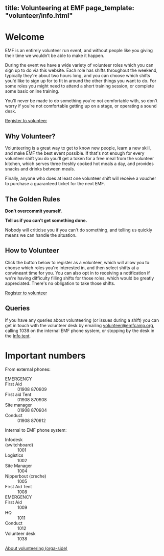 title: Volunteering at EMF
page_template: "volunteer/info.html"
---
# Welcome

EMF is an entirely volunteer run event, and without people like you giving their time we wouldn’t be able to make it happen.

During the event we have a wide variety of volunteer roles which you can sign up to do via this website. Each role has shifts throughout the weekend, typically they're about two hours long, and you can choose which shifts you'd like to sign up for to fit in around the other things you want to do. For some roles you might need to attend a short training session, or complete some basic online training.

You'll never be made to do something you're not comfortable with, so don't worry if you're not comfortable getting up on a stage, or operating a sound desk.

<a href="/volunteer/sign-up" class="btn btn-primary btn-lg">Register to volunteer</a>

## Why Volunteer?

Volunteering is a great way to get to know new people, learn a new skill, and make EMF the best event possible. If that's not enough for every volunteer shift you do you'll get a token for a free meal from the volunteer kitchen, which serves three freshly cooked hot meals a day, and provides snacks and drinks between meals.

Finally, anyone who does at least one volunteer shift will receive a voucher to purchase a guaranteed ticket for the next EMF.

## The Golden Rules

**Don’t overcommit yourself.**

**Tell us if you can’t get something done.**

Nobody will criticise you if you can't do something, and telling us quickly means we can handle the situation.

## How to Volunteer

Click the button below to register as a volunteer, which will allow you to choose which roles you're interested in, and then select shifts at a convineant time for you. You can also opt in to receiving a notification if we're having difficulty filling shifts for those roles, which would be greatly appreciated. There's no obligation to take those shifts.

<a href="/volunteer/sign-up" class="btn btn-primary btn-lg">Register to volunteer</a>

## Queries

If you have any queries about volunteering (or issues during a shift) you can get in touch with the volunteer desk by emailing [volunteer@emfcamp.org](mailto:volunteer@emfcamp.org), calling 1038 on the internal EMF phone system, or stopping by the desk in the [Info tent](https://map.emfcamp.org/#21.46/52.0416706/-2.3770618).

<!-- TODO: Move these somewhere else -->
# Important numbers

From external phones:  

<dl class="dl-horizontal">
  <dt>EMERGENCY <br />First Aid</dt><dd>01908 870909</dd>
  <dt>First aid Tent</dt><dd>01908 870908</dd>
  <dt>Site manager</dt><dd>01908 870904</dd>
  <dt>Conduct</dt><dd>01908 870912</dd>
</dl>

Internal to EMF phone system: 

<dl class="dl-horizontal">
  <dt>Infodesk <br />(switchboard)</dt><dd>1001</dd>
  <dt>Logistics</dt><dd>1002</dd>
  <dt>Site Manager</dt><dd>1004</dd>
  <dt>Nipperbout (creche)</dt><dd>1005</dd>
  <dt>First Aid Tent</dt><dd>1008</dd>
  <dt>EMERGENCY <br />First Aid</dt><dd>1009</dd>
  <dt>HQ</dt><dd>1011</dd>
  <dt>Conduct</dt><dd>1012</dd>
  <dt>Volunteer desk</dt><dd>1038</dd>
</dl>

<a href="{{ url_for('base.page', page_name='volunteering') }}">About volunteering (orga-side)</a>
